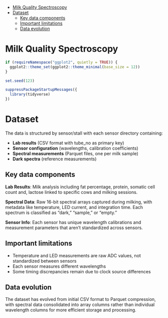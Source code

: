 
-   [Milk Quality Spectroscopy](#milk-quality-spectroscopy)
-   [Dataset](#dataset)
    -   [Key data components](#key-data-components)
    -   [Important limitations](#important-limitations)
    -   [Data evolution](#data-evolution)

<!-- README.md is generated from README.Rmd. Please edit that file -->

# Milk Quality Spectroscopy

<!-- badges: start -->
<!-- badges: end -->

``` r
if (requireNamespace("ggplot2", quietly = TRUE)) {
  ggplot2::theme_set(ggplot2::theme_minimal(base_size = 12))
}
```

``` r
set.seed(123)
```

``` r
suppressPackageStartupMessages({
  library(tidyverse)
})
```

# Dataset

The data is structured by sensor/stall with each sensor directory
containing:

-   **Lab results** (CSV format with tube_no as primary key)
-   **Sensor configuration** (wavelengths, calibration coefficients)
-   **Spectral measurements** (Parquet files, one per milk sample)
-   **Dark spectra** (reference measurements)

## Key data components

**Lab Results**: Milk analysis including fat percentage, protein,
somatic cell count and, lactose linked to specific cows and milking
sessions.

**Spectral Data**: Raw 16-bit spectral arrays captured during milking,
with metadata like temperature, LED current, and integration time. Each
spectrum is classified as “dark,” “sample,” or “empty.”

**Sensor Info**: Each sensor has unique wavelength calibrations and
measurement parameters that aren’t standardized across sensors.

## Important limitations

-   Temperature and LED measurements are raw ADC values, not
    standardized between sensors
-   Each sensor measures different wavelengths
-   Some timing discrepancies remain due to clock source differences

## Data evolution

The dataset has evolved from initial CSV format to Parquet compression,
with spectral data consolidated into array columns rather than
individual wavelength columns for more efficient storage and processing.
